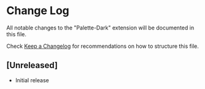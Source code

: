 # Change Log

All notable changes to the "Palette-Dark" extension will be documented in this file.

Check [Keep a Changelog](http://keepachangelog.com/) for recommendations on how to structure this file.

## [Unreleased]

- Initial release
